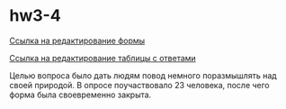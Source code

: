 # hw3-4
[Ссылка на редактирование формы](https://docs.google.com/forms/d/1flT60oNCR0zvrWmXIjY1QIoJVLqLwombwszXAECiNYs/edit?usp=sharing)

[Ссылка на редактирование таблицы с ответами](https://docs.google.com/spreadsheets/d/17gUKJylMLEVU43DaxRwvvPq1hEqV7zzg4cJfi1su5E0/edit?usp=sharing)

Целью вопроса было дать людям повод немного поразмышлять над своей природой. В опросе поучаствовало 23 человека, после чего форма была своевременно закрыта. 
